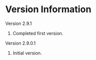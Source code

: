Version Information
===================
Version 2.9.1
  1. Completed first version.

Version 2.9.0.1
  1. Initial version.
